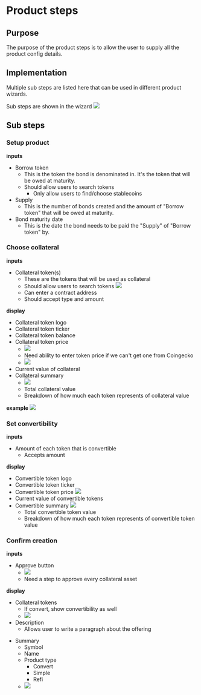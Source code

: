 # Product steps

## Purpose

The purpose of the product steps is to allow the user to supply all the product config details.

## Implementation

Multiple sub steps are listed here that can be used in different product wizards.

Sub steps are shown in the wizard
![](../../../assets/balancer/wizard_steps.png)

## Sub steps

### Setup product

**inputs**

- Borrow token
  - This is the token the bond is denominated in. It's the token that will be owed at maturity.
  - Should allow users to search tokens
    - Only allow users to find/choose stablecoins
- Supply
  - This is the number of bonds created and the amount of "Borrow token" that will be owed at maturity.
- Bond maturity date
  - This is the date the bond needs to be paid the "Supply" of "Borrow token" by.

### Choose collateral

**inputs**

- Collateral token(s)
  - These are the tokens that will be used as collateral
  - Should allow users to search tokens
    ![](../../../assets/balancer/token_search.png)
  - Can enter a contract address
  - Should accept type and amount

**display**

- Collateral token logo
- Collateral token ticker
- Collateral token balance
- Collateral token price
  - ![](../../../assets/balancer/token_prices.png)
  - Need ability to enter token price if we can't get one from Coingecko
  - ![](../../../assets/balancer/enter_price.png)
- Current value of collateral
- Collateral summary
  - ![](../../../assets/balancer/pool_summary.png)
  - Total collateral value
  - Breakdown of how much each token represents of collateral value

**example**
![](../../../assets/balancer/pool_creation_tokens.png)

### Set convertibility

**inputs**

- Amount of each token that is convertible
  - Accepts amount

**display**

- Convertible token logo
- Convertible token ticker
- Convertible token price
  ![](../../../assets/balancer/token_prices.png)
- Current value of convertible tokens
- Convertible summary
  ![](../../../assets/balancer/pool_summary.png)
  - Total convertible token value
  - Breakdown of how much each token represents of convertible token value

### Confirm creation

**inputs**

- Approve button
  - ![](../../../assets/balancer/approve_steps.png)
  - Need a step to approve every collateral asset

**display**

- Collateral tokens
  - If convert, show convertibility as well
  - ![](../../../assets/balancer/collateral_summary.png)
- Description
  - Allows user to write a paragraph about the offering

* Summary
  - Symbol
  - Name
  - Product type
    - Convert
    - Simple
    - Refi
  - ![](../../../assets/balancer/pool_summary.png)
